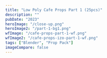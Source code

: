 ```yaml
---
title: "Low Poly Cafe Props Part 1 (25pcs)"
description: ""
pubDate: "2023"
heroImage: "/close-up.png"
heroImage2: "/part-1-bg1.png"
wfImage: "/cafe-props-part-1-wf.png"
wfImage2: "/cafe-props-izo-part-1-wf.png"
tags: ["Blender", "Prop Pack"]
imageCompare: false
---
```

